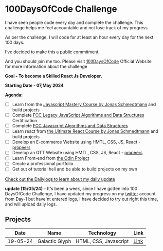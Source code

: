 # 100DaysOfCode Challenge

I have seen people code every day and complete the challenge. This challenge helps me feel accountable and not lose track of my progress.

As per the challenge, I will code for at least an hour every day for the next 100 days.

I’ve decided to make this a public commitment.

And you should join me too. Please visit [100DaysOfCode](https://www.100daysofcode.com/) Official Website for more information about the challenge

**Goal - To become a Skilled React Js Developer.**

**Starting Date - 07,May 2024**


**Agenda:**
- [ ] Learn from the [Javascript Mastery Course by Jonas Schmedtmann](https://www.udemy.com/course/the-complete-javascript-course/) and build projects
- [ ] Complete [FCC Legacy JavaScript Algorithms and Data Structures](https://www.freecodecamp.org/learn/javascript-algorithms-and-data-structures) Certification
- [ ] Complete [FCC Javascript Algorithms and Data Structures](https://www.freecodecamp.org/learn/javascript-algorithms-and-data-structures-v8/)
- [ ] Learn react from [the  Ultimate React Course by Jonas Schmedtmann](https://www.udemy.com/course/the-ultimate-react-course/) and build projects
- [ ] Develop an E-commerce Website using HMTL, CSS, JS, React - [propeers](https://www.propeers.in/roadmaps/657dafb34f74377fd1ac07b0)
- [ ] Develop an OTT Website using HMTL, CSS, JS, React - [propeers](https://www.propeers.in/roadmaps/657dafb34f74377fd1ac07b0)
- [ ] Learn Front-end from [the Odin Project](https://www.theodinproject.com/)
- [ ] Create a professional portfolio
- [ ] Get out of tutorial hell and be able to build projects on my own

[Check out the Dailylogs to learn about my daily update](https://github.com/suchi-291/100-days-of-code/blob/7193a628507024bb327b42e49a3ee0f31d8a2987/log.md)

**update (15/05/24)** - It's been a week, since I have gotten into 100 DaysOfCode Challenge, I have updated my progress on my [twitter](https://twitter.com/RaoSuchitha) account from Day-1 but have'nt entered logs, I have decided to try out right this time, and will upload daily logs.


## Projects
| Date | Name | Technology | Link | 
|------|------|------------|-------|
|19-05-24| Galactic Glyph | HTML, CSS, Javascript | [Link](https://suchi-291.github.io/GalacticGlyph/) |
